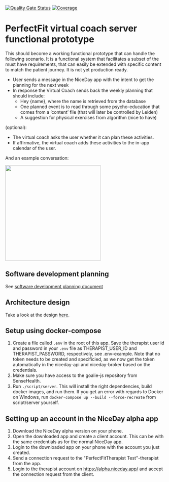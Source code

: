 [![Quality Gate Status](https://sonarcloud.io/api/project_badges/measure?project=PerfectFit-project_rasa-bot&metric=alert_status)](https://sonarcloud.io/dashboard?id=PerfectFit-project_rasa-bot)
[![Coverage](https://sonarcloud.io/api/project_badges/measure?project=PerfectFit-project_rasa-botr&metric=coverage)](https://sonarcloud.io/dashboard?id=PerfectFit-project_rasa-bot)

# PerfectFit virtual coach server functional prototype
This should become a working functional prototype that can handle the following scenario. It is a functional system that facilitates a subset of the must have requirements, that can easily be extended with specific content to match the patient journey. It is not yet production ready.

* User sends a message in the NiceDay app with the intent to get the planning for the next week
* In response the Virtual Coach sends back the weekly planning that should include:
  - Hey {name}, where the name is retrieved from the database
  - One planned event is to read through some psycho-education that comes from a ‘content’ file (that will later be controlled by Leiden)
  - A suggestion for physical exercises from algorithm (nice to have)

(optional):
- The virtual coach asks the user whether it can plan these activities.
- If affirmative, the virtual coach adds these activities to the in-app calendar of the user.

And an example conversation:

<img src="https://user-images.githubusercontent.com/9945255/116060273-054fb080-a682-11eb-9fe4-d864305bf4d2.png" width="300" >

## Software development planning
See [software development planning document](https://nlesc.sharepoint.com/:w:/r/sites/team-flow/Shared%20Documents/PerfectFit/Perfect%20Fit%20-%20RFCs/PerfectFit-RFC-0007-software-development-planning.docx?d=w434661cbf10c458998e9e45ea6451ea4&csf=1&web=1&e=8cxoLW)

## Architecture design
Take a look at the design [here](docs/design.md).

## Setup using docker-compose
1. Create a file called `.env` in the root of this app.
Save the therapist user id and password in your `.env` file as THERAPIST_USER_ID and THERAPIST_PASSWORD, respectively,
see .env-example. Note that no token needs to be created and specificied, as we now get the token automatically in the niceday-api and niceday-broker based on the credentials.
2. Make sure you have access to the goalie-js repository from SenseHealth.
3. Run `./script/server`. This will install the right dependencies, build docker images, and
run them. If you get an error with regards to Docker on Windows, run `docker-compose up --build --force-recreate` from script/server yourself.

## Setting up an account in the NiceDay alpha app
1. Download the NiceDay alpha version on your phone. 
2. Open the downloaded app and create a client account. This can be with the same credentials as for the normal NiceDay app.
3. Login to the downloaded app on your phone with the account you just created.
4. Send a connection request to the "PerfectFitTherapist Test"-therapist from the app.
5. Login to the therapist account on https://alpha.niceday.app/ and accept the connection request from the client.
